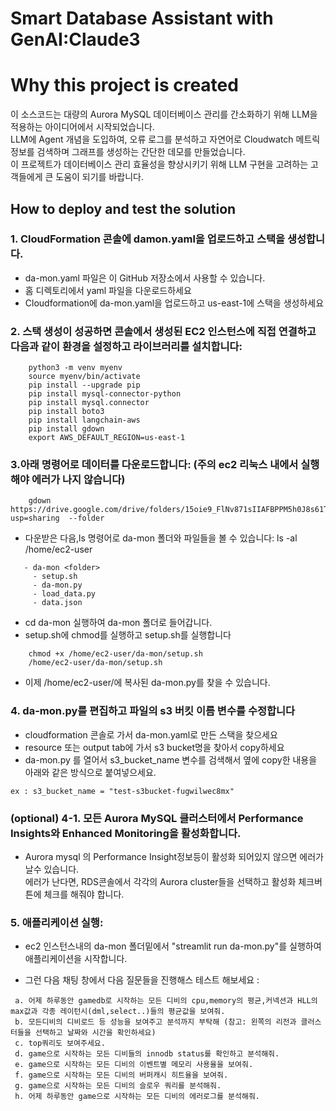 # Smart Database Assistant with GenAI:Claude3

# **Why this project is created**
이 소스코드는 대량의 Aurora MySQL 데이터베이스 관리를 간소화하기 위해 LLM을 적용하는 아이디어에서 시작되었습니다.<br>
LLM에 Agent 개념을 도입하여, 오류 로그를 분석하고 자연어로 Cloudwatch 메트릭 정보를 검색하며 그래프를 생성하는 간단한 데모를 만들었습니다.<br>
이 프로젝트가 데이터베이스 관리 효율성을 향상시키기 위해 LLM 구현을 고려하는 고객들에게 큰 도움이 되기를 바랍니다.<br>

## **How to deploy and test the solution**

### 1. CloudFormation 콘솔에 damon.yaml을 업로드하고 스택을 생성합니다.
- da-mon.yaml 파일은 이 GitHub 저장소에서 사용할 수 있습니다.
- 홈 디렉토리에서 yaml 파일을 다운로드하세요
- Cloudformation에 da-mon.yaml을 업로드하고 us-east-1에 스택을 생성하세요

### 2. 스택 생성이 성공하면 콘솔에서 생성된 EC2 인스턴스에 직접 연결하고 다음과 같이 환경을 설정하고 라이브러리를 설치합니다:
```
    python3 -m venv myenv      
    source myenv/bin/activate  
    pip install --upgrade pip
    pip install mysql-connector-python
    pip install mysql.connector
    pip install boto3       
    pip install langchain-aws
    pip install gdown 
    export AWS_DEFAULT_REGION=us-east-1
```

### 3.아래 명령어로 데이터를 다운로드합니다: (주의 ec2 리눅스 내에서 실행해야 에러가 나지 않습니다)
```        
    gdown https://drive.google.com/drive/folders/15oie9_FlNv871sIIAFBPPM5h0J8s61TU?usp=sharing  --folder
```
- 다운받은 다음,ls 명령어로 da-mon 폴더와 파일들을 볼 수 있습니다: ls -al /home/ec2-user <br>
```
   - da-mon <folder>
     - setup.sh 
     - da-mon.py
     - load_data.py
     - data.json
```
- cd da-mon 실행하여 da-mon 폴더로 들어갑니다. <br>        
- setup.sh에 chmod를 실행하고 setup.sh를 실행합니다 <br>
```
    chmod +x /home/ec2-user/da-mon/setup.sh
    /home/ec2-user/da-mon/setup.sh
```
- 이제 /home/ec2-user/에 복사된 da-mon.py를 찾을 수 있습니다.<br>

### 4. da-mon.py를 편집하고 파일의 s3 버킷 이름 변수를 수정합니다

- cloudformation 콘솔로 가서 da-mon.yaml로 만든 스택을 찾으세요 <br>
- resource 또는 output tab에 가서 s3 bucket명을 찾아서 copy하세요 <br>
- da-mon.py 를 열어서 s3_bucket_name 변수를 검색해서 옆에 copy한 내용을 아래와 같은 방식으로 붙여넣으세요. <br>
```
ex : s3_bucket_name = "test-s3bucket-fugwilwec8mx" 
```

### (optional) 4-1. 모든 Aurora MySQL 클러스터에서 Performance Insights와 Enhanced Monitoring을 활성화합니다.

- Aurora mysql 의 Performance Insight정보등이 활성화 되어있지 않으면 에러가 날수 있습니다. <br>
  에러가 난다면, RDS콘솔에서 각각의 Aurora cluster들을 선택하고 활성화 체크버튼에 체크를 해줘야 합니다.  <br>

    
### 5. 애플리케이션 실행:

- ec2 인스턴스내의 da-mon 폴더밑에서 "streamlit run da-mon.py"를 실행하여 애플리케이션을 시작합니다. <br>

-    그런 다음 채팅 창에서 다음 질문들을 진행해스 테스트 해보세요 :<br>
   ```
    a. 어제 하루동안 gamedb로 시작하는 모든 디비의 cpu,memory의 평균,커넥션과 HLL의 max값과 각종 레이턴시(dml,select..)들의 평균값을 보여줘.
    b. 모든디비의 디비로드 등 성능을 보여주고 분석까지 부탁해 (참고: 왼쪽의 리전과 클러스터들을 선택하고 날짜와 시간을 확인하세요) 
    c. top쿼리도 보여주세요. 
    d. game으로 시작하는 모든 디비들의 innodb status를 확인하고 분석해줘.
    e. game으로 시작하는 모든 디비의 이벤트별 메모리 사용율을 보여줘.
    f. game으로 시작하는 모든 디비의 버퍼캐시 히트율을 보여줘.
    g. game으로 시작하는 모든 디비의 슬로우 쿼리를 분석해줘.
    h. 어제 하루동안 game으로 시작하는 모든 디비의 에러로그를 분석해줘.
   
   ```
